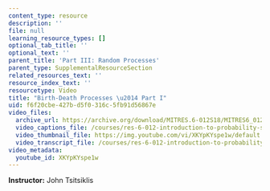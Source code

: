 ```yaml
---
content_type: resource
description: ''
file: null
learning_resource_types: []
optional_tab_title: ''
optional_text: ''
parent_title: 'Part III: Random Processes'
parent_type: SupplementalResourceSection
related_resources_text: ''
resource_index_text: ''
resourcetype: Video
title: "Birth-Death Processes \u2014 Part I"
uid: f6f20cbe-427b-d5f0-316c-5fb91d56867e
video_files:
  archive_url: https://archive.org/download/MITRES.6-012S18/MITRES6_012S18_L25-10_300k.mp4
  video_captions_file: /courses/res-6-012-introduction-to-probability-spring-2018/a4b37014993958bcb75a84e2fd06aeae_XKYpKYspe1w.vtt
  video_thumbnail_file: https://img.youtube.com/vi/XKYpKYspe1w/default.jpg
  video_transcript_file: /courses/res-6-012-introduction-to-probability-spring-2018/9772be7269f0b4e26ba2d71dede0a97b_XKYpKYspe1w.pdf
video_metadata:
  youtube_id: XKYpKYspe1w
---
```


**Instructor:** John Tsitsiklis